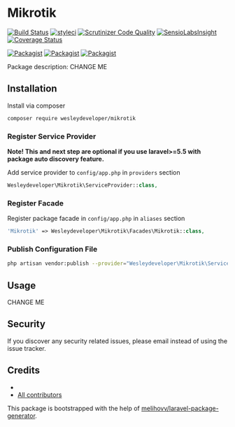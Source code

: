 # Mikrotik

[![Build Status](https://travis-ci.org/wesleydeveloper/mikrotik.svg?branch=master)](https://travis-ci.org/wesleydeveloper/mikrotik)
[![styleci](https://styleci.io/repos/CHANGEME/shield)](https://styleci.io/repos/CHANGEME)
[![Scrutinizer Code Quality](https://scrutinizer-ci.com/g/wesleydeveloper/mikrotik/badges/quality-score.png?b=master)](https://scrutinizer-ci.com/g/wesleydeveloper/mikrotik/?branch=master)
[![SensioLabsInsight](https://insight.sensiolabs.com/projects/CHANGEME/mini.png)](https://insight.sensiolabs.com/projects/CHANGEME)
[![Coverage Status](https://coveralls.io/repos/github/wesleydeveloper/mikrotik/badge.svg?branch=master)](https://coveralls.io/github/wesleydeveloper/mikrotik?branch=master)

[![Packagist](https://img.shields.io/packagist/v/wesleydeveloper/mikrotik.svg)](https://packagist.org/packages/wesleydeveloper/mikrotik)
[![Packagist](https://poser.pugx.org/wesleydeveloper/mikrotik/d/total.svg)](https://packagist.org/packages/wesleydeveloper/mikrotik)
[![Packagist](https://img.shields.io/packagist/l/wesleydeveloper/mikrotik.svg)](https://packagist.org/packages/wesleydeveloper/mikrotik)

Package description: CHANGE ME

## Installation

Install via composer
```bash
composer require wesleydeveloper/mikrotik
```

### Register Service Provider

**Note! This and next step are optional if you use laravel>=5.5 with package
auto discovery feature.**

Add service provider to `config/app.php` in `providers` section
```php
Wesleydeveloper\Mikrotik\ServiceProvider::class,
```

### Register Facade

Register package facade in `config/app.php` in `aliases` section
```php
'Mikrotik' => Wesleydeveloper\Mikrotik\Facades\Mikrotik::class,
```

### Publish Configuration File

```bash
php artisan vendor:publish --provider="Wesleydeveloper\Mikrotik\ServiceProvider" --tag="config"
```

## Usage

CHANGE ME

## Security

If you discover any security related issues, please email 
instead of using the issue tracker.

## Credits

- [](https://github.com/wesleydeveloper/mikrotik)
- [All contributors](https://github.com/wesleydeveloper/mikrotik/graphs/contributors)

This package is bootstrapped with the help of
[melihovv/laravel-package-generator](https://github.com/melihovv/laravel-package-generator).
